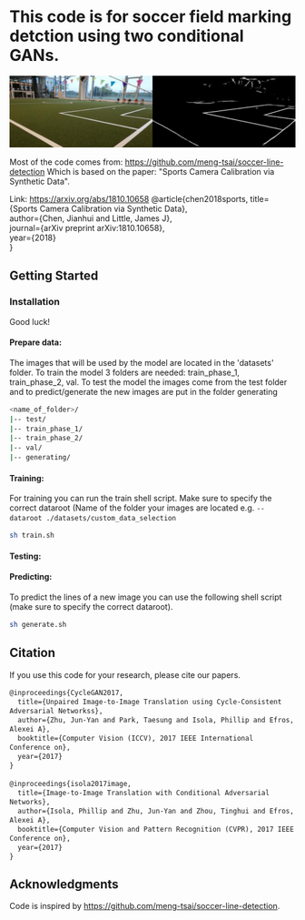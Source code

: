 # This code is for soccer field marking detction using two conditional GANs.

<img src="results/custom_data_selection/0001.jpg" width="900"/>

Most of the code comes from: https://github.com/meng-tsai/soccer-line-detection
Which is based on the paper: "Sports Camera Calibration via Synthetic Data".

Link: https://arxiv.org/abs/1810.10658
@article{chen2018sports, 
  title={Sports Camera Calibration via Synthetic Data},   
  author={Chen, Jianhui and Little, James J},   
  journal={arXiv preprint arXiv:1810.10658},   
  year={2018}   
}

## Getting Started
### Installation
Good luck!

#### Prepare data:
The images that will be used by the model are located in the 'datasets' folder. To train the model 3 folders are needed: train_phase_1, train_phase_2, val.
To test the model the images come from the test folder and to predict/generate the new images are put in the folder generating

```bash
<name_of_folder>/
|-- test/
|-- train_phase_1/
|-- train_phase_2/
|-- val/
|-- generating/
```

#### Training:
For training you can run the train shell script. Make sure to specify the correct dataroot (Name of the folder your images are located e.g. `--dataroot ./datasets/custom_data_selection`
```bash
sh train.sh
```

#### Testing:

#### Predicting:
To predict the lines of a new image you can use the following shell script (make sure to specify the correct dataroot).
```bash
sh generate.sh
```

## Citation
If you use this code for your research, please cite our papers.
```
@inproceedings{CycleGAN2017,
  title={Unpaired Image-to-Image Translation using Cycle-Consistent Adversarial Networkss},
  author={Zhu, Jun-Yan and Park, Taesung and Isola, Phillip and Efros, Alexei A},
  booktitle={Computer Vision (ICCV), 2017 IEEE International Conference on},
  year={2017}
}

@inproceedings{isola2017image,
  title={Image-to-Image Translation with Conditional Adversarial Networks},
  author={Isola, Phillip and Zhu, Jun-Yan and Zhou, Tinghui and Efros, Alexei A},
  booktitle={Computer Vision and Pattern Recognition (CVPR), 2017 IEEE Conference on},
  year={2017}
}

```

## Acknowledgments
Code is inspired by https://github.com/meng-tsai/soccer-line-detection.
